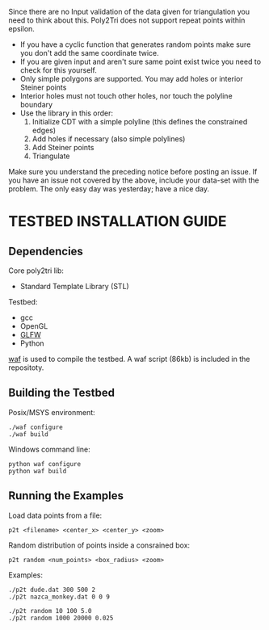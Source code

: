 ﻿Since there are no Input validation of the data given for triangulation you need
to think about this. Poly2Tri does not support repeat points within epsilon.

* If you have a cyclic function that generates random points make sure you don't
  add the same coordinate twice.
* If you are given input and aren't sure same point exist twice you need to
  check for this yourself.
* Only simple polygons are supported. You may add holes or interior Steiner points
* Interior holes must not touch other holes, nor touch the polyline boundary
* Use the library in this order:
  1. Initialize CDT with a simple polyline (this defines the constrained edges)
  2. Add holes if necessary (also simple polylines)
  3. Add Steiner points
  4. Triangulate

Make sure you understand the preceding notice before posting an issue. If you have
an issue not covered by the above, include your data-set with the problem.
The only easy day was yesterday; have a nice day. <Mason Green>

TESTBED INSTALLATION GUIDE
==========================

Dependencies
------------

Core poly2tri lib:

* Standard Template Library (STL)

Testbed:

* gcc
* OpenGL
* [GLFW](http://glfw.sf.net)
* Python

[waf](http://code.google.com/p/waf/) is used to compile the testbed.
A waf script (86kb) is included in the repositoty.

Building the Testbed
--------------------

Posix/MSYS environment:
```
./waf configure
./waf build
```

Windows command line:
```
python waf configure
python waf build
```

Running the Examples
--------------------

Load data points from a file:
```
p2t <filename> <center_x> <center_y> <zoom>
```
Random distribution of points inside a consrained box:
```
p2t random <num_points> <box_radius> <zoom>
```
Examples:
```
./p2t dude.dat 300 500 2
./p2t nazca_monkey.dat 0 0 9

./p2t random 10 100 5.0
./p2t random 1000 20000 0.025
```